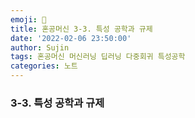 ```yaml
---
emoji: 📝
title: 혼공머신 3-3. 특성 공학과 규제
date: '2022-02-06 23:50:00'
author: Sujin
tags: 혼공머신 머신러닝 딥러닝 다중회귀 특성공학
categories: 노트
---
```


### 3-3. 특성 공학과 규제